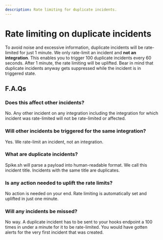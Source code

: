 ```yaml
---
description: Rate limiting for duplicate incidents.
---
```


# Rate limiting on duplicate incidents
To avoid noise and excessive information, duplicate incidents will be rate-limited for just 1 minute. We only rate-limit an incident and **not an integration**. This enables you to trigger 100 duplicate incidents every 60 seconds. After 1 minute, the rate limiting will be uplifted. Bear in mind that duplicate incidents anyway gets suppressed while the incident is in triggered state.

## F.A.Qs
### Does this affect other incidents?
No. Any other incident on any integration including the integration for which incident was rate-limited will not be rate-limited or affected.

### Will other incidents be triggered for the same integration?
Yes. We rate-limit an incident, not an integration. 

### What are duplicate incidents?
Spike.sh will parse a payload into human-readable format. We call this incident title. Incidents with the same title are duplicates. 

### Is any action needed to uplift the rate limits?
No action is needed on your end. Rate limiting is automatically set and uplifted in just one minute.

### Will any incidents be missed?
No way. A duplicate incident has to be sent to your hooks endpoint a 100 times in under a minute for it to be rate-limited. You would have gotten alerts for the very first incident that was created.
